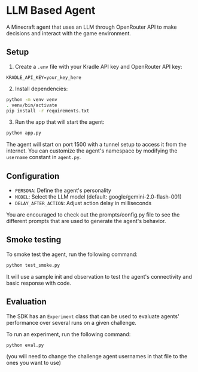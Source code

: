 # LLM Based Agent

A Minecraft agent that uses an LLM through OpenRouter API to make decisions and interact with the game environment.

## Setup

1. Create a `.env` file with your Kradle API key and OpenRouter API key:
```
KRADLE_API_KEY=your_key_here
```

2. Install dependencies:
```bash
python -m venv venv
. venv/bin/activate
pip install -r requirements.txt
```

3. Run the app that will start the agent:
```bash
python app.py
```

The agent will start on port 1500 with a tunnel setup to access it from the internet. You can customize the agent's namespace by modifying the `username` constant in `agent.py`.

## Configuration

- `PERSONA`: Define the agent's personality
- `MODEL`: Select the LLM model (default: google/gemini-2.0-flash-001)
- `DELAY_AFTER_ACTION`: Adjust action delay in milliseconds

You are encouraged to check out the prompts/config.py file to see the different prompts that are used to generate the agent's behavior.

## Smoke testing

To smoke test the agent, run the following command:
```bash
python test_smoke.py
```

It will use a sample init and observation to test the agent's connectivity and basic response with code.  

## Evaluation

The SDK has an `Experiment` class that can be used to evaluate agents' performance over several runs on a given challenge. 

To run an experiment, run the following command:
```bash
python eval.py
```

(you will need to change the challenge agent usernames in that file to the ones you want to use)